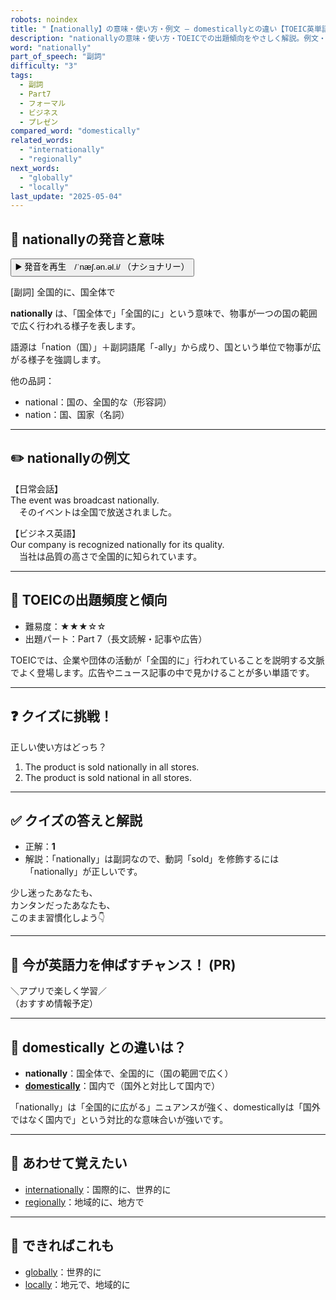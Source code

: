 ```yaml
---
robots: noindex
title: "【nationally】の意味・使い方・例文 ― domesticallyとの違い【TOEIC英単語】"
description: "nationallyの意味・使い方・TOEICでの出題傾向をやさしく解説。例文・クイズ付きでdomesticallyとの違いもわかりやすく学べます。"
word: "nationally"
part_of_speech: "副詞"
difficulty: "3"
tags:
  - 副詞
  - Part7
  - フォーマル
  - ビジネス
  - プレゼン
compared_word: "domestically"
related_words:
  - "internationally"
  - "regionally"
next_words:
  - "globally"
  - "locally"
last_update: "2025-05-04"
---
```


## 🔰 nationallyの発音と意味

<button class="play-audio" onclick="playTTS('nationally')">
  <span class="play-audio-main">
    ▶️ 発音を再生　/ˈnæʃ.ən.əl.i/
  </span>
  <span class="play-audio-sub">
    （ナショナリー）
  </span>
</button>

[副詞] 全国的に、国全体で

**nationally** は、「国全体で」「全国的に」という意味で、物事が一つの国の範囲で広く行われる様子を表します。

語源は「nation（国）」＋副詞語尾「-ally」から成り、国という単位で物事が広がる様子を強調します。

他の品詞：  
- national：国の、全国的な（形容詞）
- nation：国、国家（名詞）

---

## ✏️ nationallyの例文

【日常会話】  
The event was broadcast nationally.  
　そのイベントは全国で放送されました。

【ビジネス英語】  
Our company is recognized nationally for its quality.  
　当社は品質の高さで全国的に知られています。

---

## 🎯 TOEICの出題頻度と傾向

- 難易度：★★★☆☆
- 出題パート：Part 7（長文読解・記事や広告）

TOEICでは、企業や団体の活動が「全国的に」行われていることを説明する文脈でよく登場します。広告やニュース記事の中で見かけることが多い単語です。

---

## ❓ クイズに挑戦！

正しい使い方はどっち？

1. The product is sold nationally in all stores.  
2. The product is sold national in all stores.

---

## ✅ クイズの答えと解説

- 正解：**1**
- 解説：「nationally」は副詞なので、動詞「sold」を修飾するには「nationally」が正しいです。

少し迷ったあなたも、  
カンタンだったあなたも、  
このまま習慣化しよう👇️

---

## 🚀 今が英語力を伸ばすチャンス！ (PR)

<div class="info-center">
＼アプリで楽しく学習／<br>  
（おすすめ情報予定）
</div>

---

## 🤔  domestically との違いは？

- **nationally**：国全体で、全国的に（国の範囲で広く）
- **[domestically](/word/domestically)**：国内で（国外と対比して国内で）

「nationally」は「全国的に広がる」ニュアンスが強く、domesticallyは「国外ではなく国内で」という対比的な意味合いが強いです。

---

## 🧩 あわせて覚えたい

- [internationally](/word/internationally)：国際的に、世界的に
- [regionally](/word/regionally)：地域的に、地方で

---

## 📖 できればこれも

- [globally](/word/globally)：世界的に
- [locally](/word/locally)：地元で、地域的に

<!-- cvid: aid29_bid16 -->
